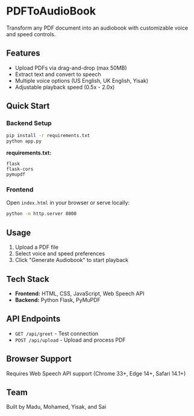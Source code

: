 # PDFToAudioBook

Transform any PDF document into an audiobook with customizable voice and speed controls.

## Features

- Upload PDFs via drag-and-drop (max 50MB)
- Extract text and convert to speech
- Multiple voice options (US English, UK English, Yisak)
- Adjustable playback speed (0.5x - 2.0x)

## Quick Start

### Backend Setup
```bash
pip install -r requirements.txt
python app.py
```

**requirements.txt:**
```
flask
flask-cors
pymupdf
```

### Frontend
Open `index.html` in your browser or serve locally:
```bash
python -m http.server 8000
```

## Usage

1. Upload a PDF file
2. Select voice and speed preferences
3. Click "Generate Audiobook" to start playback

## Tech Stack

- **Frontend:** HTML, CSS, JavaScript, Web Speech API
- **Backend:** Python Flask, PyMuPDF

## API Endpoints

- `GET /api/greet` - Test connection
- `POST /api/upload` - Upload and process PDF

## Browser Support

Requires Web Speech API support (Chrome 33+, Edge 14+, Safari 14.1+)

## Team

Built by Madu, Mohamed, Yisak, and Sai
